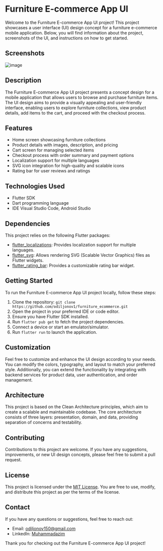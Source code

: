 # Furniture E-commerce App UI

Welcome to the Furniture E-commerce App UI project! This project showcases a user interface (UI) design concept for a furniture e-commerce mobile application. Below, you will find information about the project, screenshots of the UI, and instructions on how to get started.

## Screenshots

![image](https://github.com/saidjohn/furniture_ecommerce/assets/120701354/996a1187-d498-48dd-8220-c2c359bad464)


## Description

The Furniture E-commerce App UI project presents a concept design for a mobile application that allows users to browse and purchase furniture items. The UI design aims to provide a visually appealing and user-friendly interface, enabling users to explore furniture collections, view product details, add items to the cart, and proceed with the checkout process.

## Features

- Home screen showcasing furniture collections
- Product details with images, description, and pricing
- Cart screen for managing selected items
- Checkout process with order summary and payment options
- Localization support for multiple languages
- SVG icon integration for high-quality and scalable icons
- Rating bar for user reviews and ratings

## Technologies Used

- Flutter SDK
- Dart programming language
- IDE Visual Studio Code, Android Studio

## Dependencies

This project relies on the following Flutter packages:

- [flutter_localizations](https://pub.dev/packages/flutter_localizations): Provides localization support for multiple languages.
- [flutter_svg](https://pub.dev/packages/flutter_svg): Allows rendering SVG (Scalable Vector Graphics) files as Flutter widgets.
- [flutter_rating_bar](https://pub.dev/packages/flutter_rating_bar): Provides a customizable rating bar widget.

## Getting Started

To run the Furniture E-commerce App UI project locally, follow these steps:

1. Clone the repository: `git clone https://github.com/odiljonov1/furniture_ecommerce.git`
2. Open the project in your preferred IDE or code editor.
3. Ensure you have Flutter SDK installed.
4. Run `flutter pub get` to fetch the project dependencies.
5. Connect a device or start an emulator/simulator.
6. Run `flutter run` to launch the application.

## Customization

Feel free to customize and enhance the UI design according to your needs. You can modify the colors, typography, and layout to match your preferred style. Additionally, you can extend the functionality by integrating with backend services for product data, user authentication, and order management.

## Architecture

This project is based on the Clean Architecture principles, which aim to create a scalable and maintainable codebase. The core architecture consists of three layers: presentation, domain, and data, providing separation of concerns and testability.

## Contributing

Contributions to this project are welcome. If you have any suggestions, improvements, or new UI design concepts, please feel free to submit a pull request.

## License

This project is licensed under the [MIT License](LICENSE). You are free to use, modify, and distribute this project as per the terms of the license.

## Contact

If you have any questions or suggestions, feel free to reach out:

- Email: [odiljonov150@gmail.com](mailto:odiljonov150@gmail.com)
- LinkedIn: [Muhammadazim](https://www.linkedin.com/in/muhammadazim-odiljonov-129152261/)

Thank you for checking out the Furniture E-commerce App UI project!
